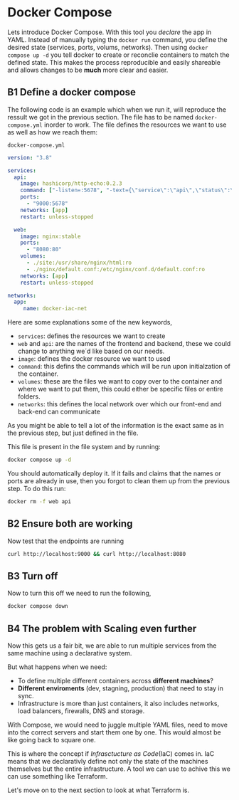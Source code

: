 # Docker Compose

Lets introduce Docker Compose. With this tool you *declare* the app in YAML. Instead of manually typing the `docker run` command, you define the desired state (services, ports, volums, networks). Then using `docker compose up -d` you tell docker to create or reconclie containers to match the defined state. This makes the process reproducible and easily shareable and allows changes to be **much** more clear and easier.

## B1 Define a docker compose

The following code is an example which when we run it, will reproduce the ressult we got in the previous section. The file has to be named `docker-compose.yml` inorder to work. The file defines the resources we want to use as well as how we reach them:

`docker-compose.yml`

```yml
version: "3.8"

services:
  api:
    image: hashicorp/http-echo:0.2.3
    command: ["-listen=:5678", "-text={\"service\":\"api\",\"status\":\"ok\"}"]
    ports:
      - "9000:5678"
    networks: [app]
    restart: unless-stopped

  web:
    image: nginx:stable
    ports:
      - "8080:80"
    volumes:
      - ./site:/usr/share/nginx/html:ro
      - ./nginx/default.conf:/etc/nginx/conf.d/default.conf:ro
    networks: [app]
    restart: unless-stopped

networks:
  app:
     name: docker-iac-net
```

Here are some explanations some of the new keywords,

- `services`: defines the resources we want to create
- `web` and `api`: are the names of the frontend and backend, these we could change to anything we´d like based on our needs.
- `image`: defines the docker resource we want to used
- `command`: this defins the commands which will be run upon initialzation of the container.
- `volumes`: these are the files we want to copy over to the container and where we want to put them, this could either be specific files or entire folders.
- `networks`: this defines the local network over which our front-end and back-end can communicate

As you might be able to tell a lot of the information is the exact same as in the previous step, but just defined in the file.

This file is present in the file system and by running:

```bash
docker compose up -d
```

You should automatically deploy it. If it fails and claims that the names or ports are already in use, then you forgot to clean them up from the previous step. To do this run:

```bash
docker rm -f web api
```

## B2 Ensure both are working

Now test that the endpoints are running

```bash
curl http://localhost:9000 && curl http://localhost:8080
```

## B3 Turn off

Now to turn this off we need to run the following,

```bash
docker compose down
```

## B4 The problem with Scaling even further

Now this gets us a fair bit, we are able to run multiple services from the same machine using a declarative system.

But what happens when we need:

- To define multiple different containers across **different machines**?
- **Different enviroments** (dev, stagning, production) that need to stay in sync.
- Infrastructure is more than just containers, it also includes networks, load balancers, firewalls, DNS and storage.

With Compose, we would need to juggle multiple YAML files, need to move into the correct servers and start them one by one. This would almost be like going back to square one.

This is where the concept if *Infrasctucture as Code*(IaC) comes in. IaC means that we declarativly define not only the state of the machines themselves but the entire infrastructure. A tool we can use to achive this we can use something like Terraform.

Let's move on to the next section to look at what Terraform is.
